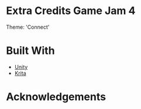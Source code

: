 # Extra Credits Game Jam 4
Theme: 'Connect'

# Built With
* [Unity](https://unity.com/)
* [Krita](https://krita.org/)

# Acknowledgements
